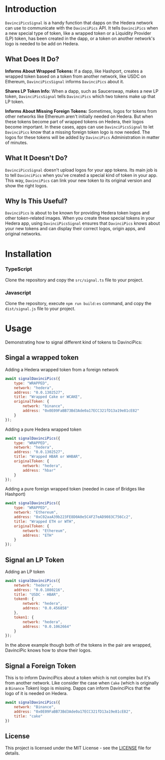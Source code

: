 # Introduction

`DavinciPicsSignal` is a handy function that dapps on the Hedera network can use to communicate with the `DavinciPics` API. It tells `DavinciPics` when a new special type of token, like a wrapped token or a Liquidity Provider (LP) token, has been created in the dapp, or a token on another network's logo is needed to be add on Hedera.

## What Does It Do?

**Informs About Wrapped Tokens:** If a dapp, like Hashport, creates a wrapped token based on a token from another network, like USDC on Ethereum, `DavinciPicsSignal` informs `DavinciPics` about it.

**Shares LP Token Info:** When a dapp, such as Saucerswap, makes a new LP token, `DavinciPicsSignal` tells `DavinciPics` which two tokens make up that LP token.

**Informs About Missing Foreign Tokens:** Sometimes, logos for tokens from other networks like Ethereum aren't initially needed on Hedera. But when these tokens become part of wrapped tokens on Hedera, their logos become important. In these cases, apps can use `DavinciPicsSignal` to let `DavinciPics` know that a missing foreign token logo is now needed. The logos for these tokens will be added by `DavinciPics` Administration in matter of minutes.

## What It Doesn't Do?

`DavinciPicsSignal` doesn't upload logos for your app tokens. Its main job is to tell `DavinciPics` when you've created a special kind of token in your app. This way, `DavinciPics` can link your new token to its original version and show the right logos.

## Why Is This Useful?

`DavinciPics` is about to be known for providing Hedera token logos and other token-related images. When you create these special tokens in your Hedera app, using `DavinciPicsSignal` ensures that `DavinciPics` knows about your new tokens and can display their correct logos, origin apps, and original networks.

# Installation

### TypeScript

Clone the repository and copy the `src/signal.ts` file to your project.

### Javascript

Clone the repository, execute `npm run build:es` command, and copy the `dist/signal.js` file to your project.

# Usage

Demonstrating how to signal different kind of tokens to DavinciPics:

## Singal a wrapped token

Adding a Hedera wrapped token from a foreign network

```Javascript
await signalDavinciPics({
	type: "WRAPPED",
	network: "hedera",
	address: "0.0.1302527",
	title: "Wrapped Cake or WCAKE",
	originalToken: {
		network: "binance",
		address: "0x0E09FaBB73Bd3Ade0a17ECC321fD13a19e81cE82"
	}
});
```

Adding a pure Hedera wrapped token

```Javascript
await signalDavinciPics({
	type: "WRAPPED",
	network: "hedera",
	address: "0.0.1302527",
	title: "Wrapped HBAR or WHBAR",
	originalToken: {
		network: "hedera",
		address: "hbar"
	}
});
```

Adding a pure foreign wrapped token (needed in case of Bridges like Hashport)

```Javascript
await signalDavinciPics({
	type: "WRAPPED",
	network: "Ethereum",
	address: "0xC02aaA39b223FE8D0A0e5C4F27eAD9083C756Cc2",
	title: "Wrapped ETH or WTH",
	originalToken: {
		network: "Ethereum",
		address: "ETH"
	}
});
```

## Signal an LP Token

Adding an LP token

```Javascript
await signalDavinciPics({
	network: "hedera",
	address: "0.0.1080216",
	title: "USDC - HBAR",
	token0: {
		network: "hedera",
		address: "0.0.456858"
	},
	token1: {
		network: "hedera",
		address: "0.0.1062664"
	}
});
```

In the above example though both of the tokens in the pair are wrapped, DavinciPic knows how to show their logos.

## Signal a Foreign Token

This is to inform DavinciPics about a token which is not complex but it's from another network. Like consider the case when `Cake` (which is originally a `Binance` Token) logo is missing. Dapps can inform DavinciPics that the logo of it is needed on Hedera.

```Javascript
await signalDavinciPics({
	network: "Binance",
	address: "0x0E09FaBB73Bd3Ade0a17ECC321fD13a19e81cE82",
	title: "cake"
})
```

## License

This project is licensed under the MIT License - see the [LICENSE](LICENSE) file for details.
